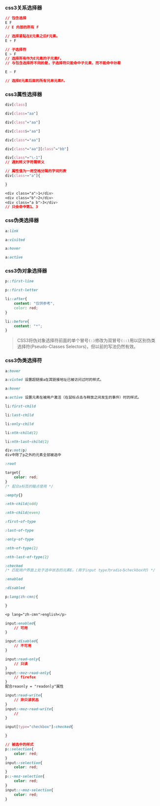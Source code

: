 
### css3关系选择器

```css
// 包含选择
E F
// E 内部的所有 F
```

```css
// 选择紧贴在E元素之后F元素。
E + F

```

```css
// 子选择符
E > F
// 选择所有作为E元素的子元素F。
// 与包含选择符不同的是，子选择符只能命中子元素，而不能命中孙辈
```

```css
E ~ F

// 选择E元素后面的所有兄弟元素F。
```

### css3属性选择器

```css
div[class]
```

```css
div[class="aa"]
```

```css
div[class^="aa"]
```

```css
div[class$="aa"]
```

```css
div[class*="aa"]
```

```css
div[class*="aa"][class^="bb"]
```

```css
div[class*="\-1"]
// 遇到转义字符需转义
```


```css
// 属性值为一用空格分隔的字词列表
div[class~="a"]{

}

<div class="a">1</div>
<div class="b">2</div>
<div class="a b">3</div>
// 只会命中第1、3
```

### css伪类选择器

```css
a:link
```

```css
a:visited
```

```css
a:hover
```

```css
a:active
```

### css3伪对象选择器

```css
p::first-line
```

```css
p::first-letter
```

```css
li::after{
    content: "仅供参考",
    color: red;
}
```

```css
li::before{
    content: "*";
}
```

> CSS3将伪对象选择符前面的单个冒号`(:)`修改为双冒号`(::)`用以区别伪类选择符(Pseudo-Classes Selectors)，但以前的写法仍然有效。

### css3伪类选择符

```css
a:hover
```

```css
a:visted 设置超链接a在其链接地址已被访问过时的样式。
```

```css
a:hover
```

```css
a:active 设置元素在被用户激活（在鼠标点击与释放之间发生的事件）时的样式。
```

```css
li:first-child
```

```css
li:last-child
```

```css
li:only-child
```

```css
li:nth-child(2)
```

```css
li:nth-last-child(2)
```

```css
div:not(p)
div中除了p之外的元素全部被选中
```

```css
:root
```

```css
target{
    color: red;
}
/* 配合a标签的瞄点使用 */
```

```css
:empty{}
```

```css
:nth-child(odd)
```

```css
:nth-child(even)
```

```css
:first-of-type
```

```css
:last-of-type
```

```css
:only-of-type
```

```css
:nth-of-type(2)
```

```css
:nth-last-of-type(2)
```


```css
:checked
/* 匹配用户界面上处于选中状态的元素E。(用于input type为radio与checkbox时) */
```

```css
:enabled
```

```css
:disabled
```

```css
p:lang(zh-cmn){

}

<p lang="zh-cmn">english</p>
```

```css
input:enabled{
    // 可用
}
```

```css
input:disabled{
    // 不可用
}
```

```css
input:read-only{
    // 只读
}
input:-moz-read-only{
    // firefox
}
配合reaonly = "readonly"属性
```

```css
input:read-write{
    // 非只读状态
}
input:-moz-read-write{
    // 
}
```

```css
input[type="checkbox"]:checked{

}
```

```css
// 被选中的样式
p::selection{
    color: red;
}
input::selection{
    color: red;
}
p::-moz-selection{
    color: red;
}
input::-moz-selection{
    color: red;
}
```
